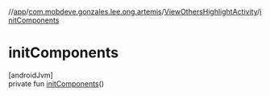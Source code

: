//[app](../../../index.md)/[com.mobdeve.gonzales.lee.ong.artemis](../index.md)/[ViewOthersHighlightActivity](index.md)/[initComponents](init-components.md)

# initComponents

[androidJvm]\
private fun [initComponents](init-components.md)()
